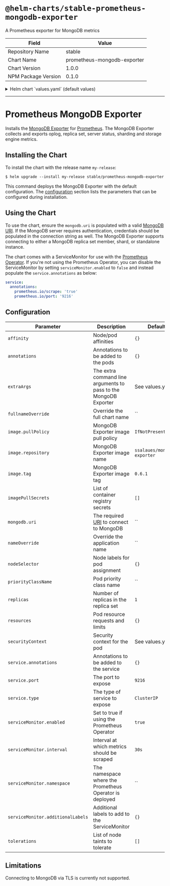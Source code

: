 # `@helm-charts/stable-prometheus-mongodb-exporter`

A Prometheus exporter for MongoDB metrics

| Field               | Value                       |
| ------------------- | --------------------------- |
| Repository Name     | stable                      |
| Chart Name          | prometheus-mongodb-exporter |
| Chart Version       | 1.0.0                       |
| NPM Package Version | 0.1.0                       |

<details>

<summary>Helm chart `values.yaml` (default values)</summary>

```yaml
affinity: {}

annotations: {}

extraArgs:
  - -collect.collection=true
  - -collect.database=true
  - -collect.indexusage=true
  - -collect.topmetrics=true

fullnameOverride: ''

image:
  pullPolicy: IfNotPresent
  repository: ssalaues/mongodb-exporter
  tag: 0.6.1

imagePullSecrets: []

livenessProbe:
  httpGet:
    path: /
    port: metrics
  initialDelaySeconds: 10

# mongodb://metrics-user:password@mongodb:27017
mongodb:
  uri:

nameOverride: ''

nodeSelector: {}

priorityClassName: ''

readinessProbe:
  httpGet:
    path: /
    port: metrics
  initialDelaySeconds: 10

replicas: 1

resources: {}
# limits:
#   cpu: 250mm
#   memory: 192Mi
# requests:
#   cpu: 100mm
#   memory: 128Mi

securityContext:
  allowPrivilegeEscalation: false
  capabilities:
    drop: ['all']
  readOnlyRootFilesystem: true
  runAsNonRoot: true
  runAsUser: 10000

service:
  annotations: {}
  #  prometheus.io/scrape: "true"
  #  prometheus.io/port: "9216"
  port: 9216
  type: ClusterIP

serviceMonitor:
  enabled: true
  interval: 30s
  namespace:
  additionalLabels: {}

tolerations: []
```

</details>

---

# Prometheus MongoDB Exporter

Installs the [MongoDB Exporter](https://github.com/percona/mongodb_exporter) for [Prometheus](https://prometheus.io/). The
MongoDB Exporter collects and exports oplog, replica set, server status, sharding and storage engine metrics.

## Installing the Chart

To install the chart with the release name `my-release`:

```console
$ helm upgrade --install my-release stable/prometheus-mongodb-exporter
```

This command deploys the MongoDB Exporter with the default configuration. The [configuration](#configuration) section lists the parameters that can be configured during installation.

## Using the Chart

To use the chart, ensure the `mongodb.uri` is populated with a valid [MongoDB URI](https://docs.mongodb.com/manual/reference/connection-string).
If the MongoDB server requires authentication, credentials should be populated in the connection string as well. The MongoDB Exporter supports
connecting to either a MongoDB replica set member, shard, or standalone instance.

The chart comes with a ServiceMonitor for use with the [Prometheus Operator](https://github.com/helm/charts/tree/master/stable/prometheus-operator).
If you're not using the Prometheus Operator, you can disable the ServiceMonitor by setting `serviceMonitor.enabled` to `false` and instead
populate the `service.annotations` as below:

```yaml
service:
  annotations:
    prometheus.io/scrape: 'true'
    prometheus.io/port: '9216'
```

## Configuration

| Parameter                         | Description                                                                                           | Default                     |
| --------------------------------- | ----------------------------------------------------------------------------------------------------- | --------------------------- |
| `affinity`                        | Node/pod affinities                                                                                   | `{}`                        |
| `annotations`                     | Annotations to be added to the pods                                                                   | `{}`                        |
| `extraArgs`                       | The extra command line arguments to pass to the MongoDB Exporter                                      | See values.yaml             |
| `fullnameOverride`                | Override the full chart name                                                                          | ``                          |
| `image.pullPolicy`                | MongoDB Exporter image pull policy                                                                    | `IfNotPresent`              |
| `image.repository`                | MongoDB Exporter image name                                                                           | `ssalaues/mongodb-exporter` |
| `image.tag`                       | MongoDB Exporter image tag                                                                            | `0.6.1`                     |
| `imagePullSecrets`                | List of container registry secrets                                                                    | `[]`                        |
| `mongodb.uri`                     | The required [URI](https://docs.mongodb.com/manual/reference/connection-string) to connect to MongoDB | ``                          |
| `nameOverride`                    | Override the application name                                                                         | ``                          |
| `nodeSelector`                    | Node labels for pod assignment                                                                        | `{}`                        |
| `priorityClassName`               | Pod priority class name                                                                               | ``                          |
| `replicas`                        | Number of replicas in the replica set                                                                 | `1`                         |
| `resources`                       | Pod resource requests and limits                                                                      | `{}`                        |
| `securityContext`                 | Security context for the pod                                                                          | See values.yaml             |
| `service.annotations`             | Annotations to be added to the service                                                                | `{}`                        |
| `service.port`                    | The port to expose                                                                                    | `9216`                      |
| `service.type`                    | The type of service to expose                                                                         | `ClusterIP`                 |
| `serviceMonitor.enabled`          | Set to true if using the Prometheus Operator                                                          | `true`                      |
| `serviceMonitor.interval`         | Interval at which metrics should be scraped                                                           | `30s`                       |
| `serviceMonitor.namespace`        | The namespace where the Prometheus Operator is deployed                                               | ``                          |
| `serviceMonitor.additionalLabels` | Additional labels to add to the ServiceMonitor                                                        | `{}`                        |
| `tolerations`                     | List of node taints to tolerate                                                                       | `[]`                        |

## Limitations

Connecting to MongoDB via TLS is currently not supported.
